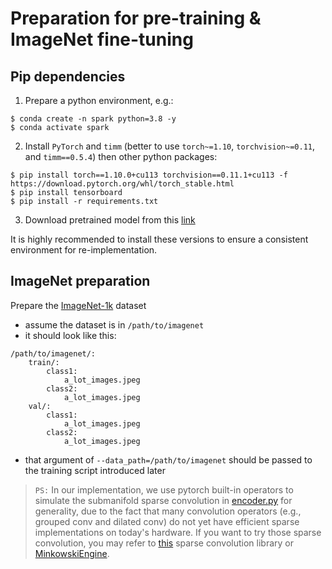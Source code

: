 # Preparation for pre-training & ImageNet fine-tuning

## Pip dependencies

1. Prepare a python environment, e.g.:
```shell script
$ conda create -n spark python=3.8 -y
$ conda activate spark
```

2. Install `PyTorch` and `timm` (better to use `torch~=1.10`, `torchvision~=0.11`, and `timm==0.5.4`) then other python packages:
```shell script
$ pip install torch==1.10.0+cu113 torchvision==0.11.1+cu113 -f https://download.pytorch.org/whl/torch_stable.html
$ pip install tensorboard
$ pip install -r requirements.txt
```

3. Download pretrained model from this [link](https://drive.google.com/file/d/1STt3w3e5q9eCPZa8VzcJj1zG6p3jLeSF/view?usp=share_link
)

It is highly recommended to install these versions to ensure a consistent environment for re-implementation.



## ImageNet preparation

Prepare the [ImageNet-1k](http://image-net.org/) dataset
- assume the dataset is in `/path/to/imagenet`
- it should look like this:
```
/path/to/imagenet/:
    train/:
        class1: 
            a_lot_images.jpeg
        class2:
            a_lot_images.jpeg
    val/:
        class1:
            a_lot_images.jpeg
        class2:
            a_lot_images.jpeg
```
- that argument of `--data_path=/path/to/imagenet` should be passed to the training script introduced later 


> `PS:` In our implementation, we use pytorch built-in operators to simulate the submanifold sparse convolution in [encoder.py](https://github.com/keyu-tian/SparK/blob/main/pretrain/encoder.py) for generality,
due to the fact that many convolution operators (e.g., grouped conv and dilated conv) do not yet have efficient sparse implementations on today's hardware.
If you want to try those sparse convolution, you may refer to [this](https://github.com/facebookresearch/SparseConvNet) sparse convolution library or [MinkowskiEngine](https://github.com/NVIDIA/MinkowskiEngine).
